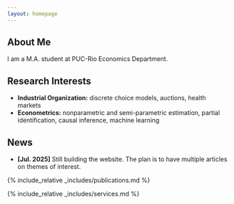 ```yaml
---
layout: homepage
---
```


## About Me

I am a M.A. student at PUC-Rio Economics Department.

## Research Interests

- **Industrial Organization:** discrete choice models, auctions, health markets
- **Econometrics:** nonparametric and semi-parametric estimation, partial identification, causal inference, machine learning  

## News

- **[Jul. 2025]** Still building the website. The plan is to have multiple articles on themes of interest.

{% include_relative _includes/publications.md %}

{% include_relative _includes/services.md %}